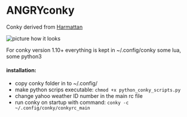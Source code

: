# ANGRYconky
Conky derived from [Harmattan](http://zagortenay333.deviantart.com/art/Conky-Harmattan-426662366)

![picture how it looks](http://i.imgur.com/tdyrKAp.jpg)

For conky version 1.10+
everything is kept in ~/.config/conky
some lua, some python3

#### installation:
* copy conky folder in to ~/.config/
* make python scrips executable: `chmod +x python_conky_scripts.py`
* change yahoo weather ID number in the main rc file
* run conky on startup with command: `conky -c ~/.config/conky/conkyrc_main`
